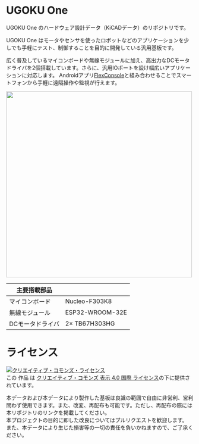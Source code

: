 # UGOKU One
UGOKU One のハードウェア設計データ（KiCADデータ）のリポジトリです。

UGOKU One はモータやセンサを使ったロボットなどのアプリケーションを少しでも手軽にテスト、制御することを目的に開発している汎用基板です。

広く普及しているマイコンボードや無線モジュールに加え、高出力なDCモータドライバを2個搭載しています。さらに、汎用IOポートを設け幅広いアプリケーションに対応します。
Androidアプリ[FlexConsole](https://github.com/UGOKU-Lab/FlexConsole_for_Bluetooth_Serial)と組み合わせることでスマートフォンから手軽に遠隔操作や監視が行えます。

<img src="https://github.com/UGOKU-Lab/UGOKU-One/assets/27545627/85045882-0762-4748-bcda-1e0210b0ae2a" width="500">

| 主要搭載部品 |  |
----|---- 
| マイコンボード | Nucleo-F303K8 | 
| 無線モジュール | ESP32-WROOM-32E |
| DCモータドライバ | 2× TB67H303HG |

# ライセンス
<a rel="license" href="http://creativecommons.org/licenses/by-sa/4.0/"><img alt="クリエイティブ・コモンズ・ライセンス" style="border-width:0" src="https://i.creativecommons.org/l/by-sa/4.0/88x31.png" /></a><br />この 作品 は <a rel="license" href="http://creativecommons.org/licenses/by-sa/4.0/deed.ja">クリエイティブ・コモンズ 表示 4.0 国際 ライセンス</a>の下に提供されています。

本データおよび本データにより製作した基板は良識の範囲で自由に非営利、営利問わず使用できます。また、改変、再配布も可能です。ただし、再配布の際には本リポジトリのリンクを掲載してください。  
本プロジェクトの目的に即した改良についてはプルリクエストを歓迎します。
また、本データにより生じた損害等の一切の責任を負いかねますので、ご了承ください。


